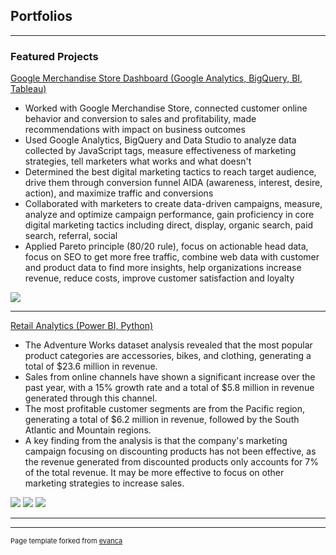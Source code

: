 ## Portfolios

---

### Featured Projects

[Google Merchandise Store Dashboard (Google Analytics, BigQuery, BI, Tableau)](https://public.tableau.com/app/profile/mohammad.maaz2719)
- Worked with Google Merchandise Store, connected customer online behavior and conversion to sales and profitability, made recommendations with impact on business outcomes
- Used Google Analytics, BigQuery and Data Studio to analyze data collected by JavaScript tags, measure effectiveness of marketing strategies, tell marketers what works and what doesn't
- Determined the best digital marketing tactics to reach target audience, drive them through conversion funnel AIDA (awareness, interest, desire, action), and maximize traffic and conversions
- Collaborated with marketers to create data-driven campaigns, measure, analyze and optimize campaign performance, gain proficiency in core digital marketing tactics including direct, display, organic search, paid search, referral, social
- Applied Pareto principle (80/20 rule), focus on actionable head data, focus on SEO to get more free traffic, combine web data with customer and product data to find more insights, help organizations increase revenue, reduce costs, improve customer satisfaction and loyalty
<img src="images/Google Analytics 1.png?raw=true"/>


---
[Retail Analytics (Power BI, Python)](https://m-maaz.notion.site/m-maaz/Portfolio-Mohammad-Maaz-084a7a6a17ab40ee8caecee44039b1fc)
- The Adventure Works dataset analysis revealed that the most popular product categories are accessories, bikes, and clothing, generating a total of $23.6 million in revenue.
- Sales from online channels have shown a significant increase over the past year, with a 15% growth rate and a total of $5.8 million in revenue generated through this channel.
- The most profitable customer segments are from the Pacific region, generating a total of $6.2 million in revenue, followed by the South Atlantic and Mountain regions.
- A key finding from the analysis is that the company's marketing campaign focusing on discounting products has not been effective, as the revenue generated from discounted products only accounts for 7% of the total revenue. It may be more effective to focus on other marketing strategies to increase sales.
<img src="images/Retail Analytic.png?raw=true"/>
<img src="images/Retail Analytic2.png?raw=true"/>
<img src="images/Retail Analytic1.png?raw=true"/>

---







---
<p style="font-size:11px">Page template forked from <a href="https://github.com/evanca/quick-portfolio">evanca</a></p>
<!-- Remove above link if you don't want to attibute -->

